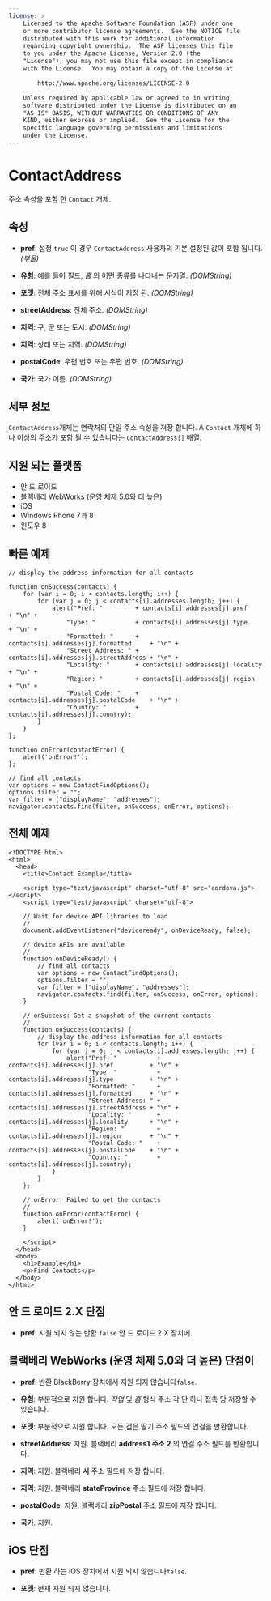 ```yaml
---
license: >
    Licensed to the Apache Software Foundation (ASF) under one
    or more contributor license agreements.  See the NOTICE file
    distributed with this work for additional information
    regarding copyright ownership.  The ASF licenses this file
    to you under the Apache License, Version 2.0 (the
    "License"); you may not use this file except in compliance
    with the License.  You may obtain a copy of the License at

        http://www.apache.org/licenses/LICENSE-2.0

    Unless required by applicable law or agreed to in writing,
    software distributed under the License is distributed on an
    "AS IS" BASIS, WITHOUT WARRANTIES OR CONDITIONS OF ANY
    KIND, either express or implied.  See the License for the
    specific language governing permissions and limitations
    under the License.
---
```


# ContactAddress

주소 속성을 포함 한 `Contact` 개체.

## 속성

*   **pref**: 설정 `true` 이 경우 `ContactAddress` 사용자의 기본 설정된 값이 포함 됩니다. *(부울)*

*   **유형**: 예를 들어 필드, *홈* 의 어떤 종류를 나타내는 문자열. *(DOMString)*

*   **포맷**: 전체 주소 표시를 위해 서식이 지정 된. *(DOMString)*

*   **streetAddress**: 전체 주소. *(DOMString)*

*   **지역**: 구, 군 또는 도시. *(DOMString)*

*   **지역**: 상태 또는 지역. *(DOMString)*

*   **postalCode**: 우편 번호 또는 우편 번호. *(DOMString)*

*   **국가**: 국가 이름. *(DOMString)*

## 세부 정보

`ContactAddress`개체는 연락처의 단일 주소 속성을 저장 합니다. A `Contact` 개체에 하나 이상의 주소가 포함 될 수 있습니다는 `ContactAddress[]` 배열.

## 지원 되는 플랫폼

*   안 드 로이드
*   블랙베리 WebWorks (운영 체제 5.0와 더 높은)
*   iOS
*   Windows Phone 7과 8
*   윈도우 8

## 빠른 예제

    // display the address information for all contacts
    
    function onSuccess(contacts) {
        for (var i = 0; i < contacts.length; i++) {
            for (var j = 0; j < contacts[i].addresses.length; j++) {
                alert("Pref: "         + contacts[i].addresses[j].pref          + "\n" +
                    "Type: "           + contacts[i].addresses[j].type          + "\n" +
                    "Formatted: "      + contacts[i].addresses[j].formatted     + "\n" +
                    "Street Address: " + contacts[i].addresses[j].streetAddress + "\n" +
                    "Locality: "       + contacts[i].addresses[j].locality      + "\n" +
                    "Region: "         + contacts[i].addresses[j].region        + "\n" +
                    "Postal Code: "    + contacts[i].addresses[j].postalCode    + "\n" +
                    "Country: "        + contacts[i].addresses[j].country);
            }
        }
    };
    
    function onError(contactError) {
        alert('onError!');
    };
    
    // find all contacts
    var options = new ContactFindOptions();
    options.filter = "";
    var filter = ["displayName", "addresses"];
    navigator.contacts.find(filter, onSuccess, onError, options);
    

## 전체 예제

    <!DOCTYPE html>
    <html>
      <head>
        <title>Contact Example</title>
    
        <script type="text/javascript" charset="utf-8" src="cordova.js"></script>
        <script type="text/javascript" charset="utf-8">
    
        // Wait for device API libraries to load
        //
        document.addEventListener("deviceready", onDeviceReady, false);
    
        // device APIs are available
        //
        function onDeviceReady() {
            // find all contacts
            var options = new ContactFindOptions();
            options.filter = "";
            var filter = ["displayName", "addresses"];
            navigator.contacts.find(filter, onSuccess, onError, options);
        }
    
        // onSuccess: Get a snapshot of the current contacts
        //
        function onSuccess(contacts) {
            // display the address information for all contacts
            for (var i = 0; i < contacts.length; i++) {
                for (var j = 0; j < contacts[i].addresses.length; j++) {
                    alert("Pref: "           + contacts[i].addresses[j].pref          + "\n" +
                          "Type: "           + contacts[i].addresses[j].type          + "\n" +
                          "Formatted: "      + contacts[i].addresses[j].formatted     + "\n" +
                          "Street Address: " + contacts[i].addresses[j].streetAddress + "\n" +
                          "Locality: "       + contacts[i].addresses[j].locality      + "\n" +
                          "Region: "         + contacts[i].addresses[j].region        + "\n" +
                          "Postal Code: "    + contacts[i].addresses[j].postalCode    + "\n" +
                          "Country: "        + contacts[i].addresses[j].country);
                }
            }
        };
    
        // onError: Failed to get the contacts
        //
        function onError(contactError) {
            alert('onError!');
        }
    
        </script>
      </head>
      <body>
        <h1>Example</h1>
        <p>Find Contacts</p>
      </body>
    </html>
    

## 안 드 로이드 2.X 단점

*   **pref**: 지원 되지 않는 반환 `false` 안 드 로이드 2.X 장치에.

## 블랙베리 WebWorks (운영 체제 5.0와 더 높은) 단점이

*   **pref**: 반환 BlackBerry 장치에서 지원 되지 않습니다`false`.

*   **유형**: 부분적으로 지원 합니다. *작업* 및 *홈* 형식 주소 각 단 하나 접촉 당 저장할 수 있습니다.

*   **포맷**: 부분적으로 지원 합니다. 모든 검은 딸기 주소 필드의 연결을 반환합니다.

*   **streetAddress**: 지원. 블랙베리 **address1** **주소 2** 의 연결 주소 필드를 반환합니다.

*   **지역**: 지원. 블랙베리 **시** 주소 필드에 저장 합니다.

*   **지역**: 지원. 블랙베리 **stateProvince** 주소 필드에 저장 합니다.

*   **postalCode**: 지원. 블랙베리 **zipPostal** 주소 필드에 저장 합니다.

*   **국가**: 지원.

## iOS 단점

*   **pref**: 반환 하는 iOS 장치에서 지원 되지 않습니다`false`.

*   **포맷**: 현재 지원 되지 않습니다.